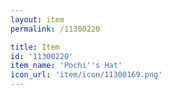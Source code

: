 ```yaml
---
layout: item
permalink: /11300220

title: Item
id: '11300220'
item_name: 'Pochi''s Hat'
icon_url: 'item/icon/11300169.png'
---
```

